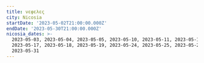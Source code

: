 ```yaml
---
title: νεφελες
city: Nicosia
startDate: '2023-05-02T21:00:00.000Z'
endDate: '2023-05-30T21:00:00.000Z'
nicosia_dates: >-
  2023-05-03, 2023-05-04, 2023-05-05, 2023-05-10, 2023-05-11, 2023-05-12,
  2023-05-17, 2023-05-18, 2023-05-19, 2023-05-24, 2023-05-25, 2023-05-26,
  2023-05-31
---
```


